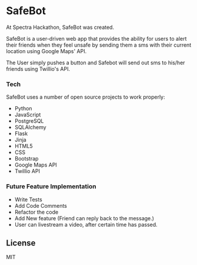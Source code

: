 # SafeBot

At Spectra Hackathon, SafeBot was created.

SafeBot is a user-driven web app that provides the ability for users to alert their friends when they feel unsafe by sending them a sms with their current location using Google Maps' API.
 
The User simply pushes a button and Safebot will send out sms to his/her friends using Twillio's API. 

### Tech

SafeBot uses a number of open source projects to work properly:

* Python
* JavaScript
* PostgreSQL
* SQLAlchemy 
* Flask
* Jinja
* HTML5
* CSS
* Bootstrap
* Google Maps API
* Twillio API

### Future Feature Implementation

 - Write Tests
 - Add Code Comments
 - Refactor the code 
 - Add New feature (Friend can reply back to the message.)
 - User can livestream a video, after certain time has passed. 

License
----

MIT
